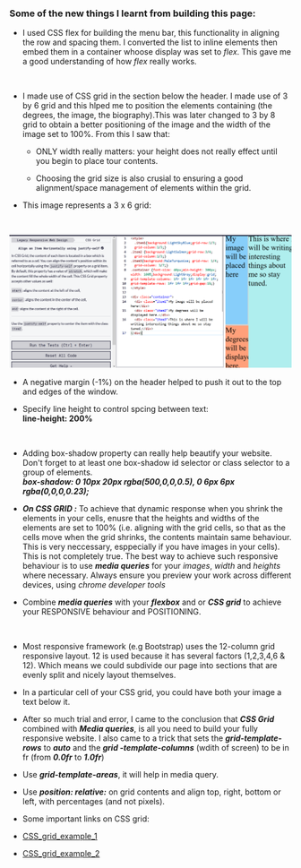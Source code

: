 ### Some of the new things I learnt from building this page:
- I used CSS flex for building the menu bar, this functionality in aligning the row and spacing them. I converted the list to inline elements then embed them in a container whoose display was set to *flex*. This gave me a good understanding of how *flex* really works. 
<br>

- I made use of CSS grid in the section below the header. I made use of 3 by 6 grid and this hlped me to position the elements containing (the degrees, the image, the biography).This was later changed to 3 by 8 grid to obtain a better positioning of the image and the width of the image set to 100%. From this I saw that:
     <br>
    
    - ONLY width really matters: your height does not really effect until you begin to place tour contents. <br>

    - Choosing the grid size is also crusial to ensuring a good alignment/space management of elements within the grid.

- This image represents a  3 x 6 grid: 
<br>

![css_grid](./images/css_grid.PNG)
<br>

- A negative margin (-1%) on the header helped to push it out to the top and edges of the window. <br>

- Specify line height to control spcing between text: <br>
**line-height: 200%**
<br>

-  Adding box-shadow property can really help beautify your website. Don't forget to at least one box-shadow id selector or class selector to a group of elements. <br>
***box-shadow: 0 10px 20px rgba(500,0,0,0.5), 0 6px 6px rgba(0,0,0,0.23);*** <br>

- ***On CSS GRID :***  To achieve that dynamic response when you shrink the elements in your cells, enusre that the heights and widths of the elements are set to 100% (i.e. aligning with the grid cells, so that as the cells move when the grid shrinks, the contents maintain same behaviour. This is very neccessary, esppecially if you have images in your cells). This is not completely true. The best way to achieve such responsive behaviour is to use ***media queries*** for your *images*, *width* and *heights* where necessary. Always ensure you preview your work across different devices, using *chrome developer tools* <br>

-  Combine ***media queries*** with your ***flexbox*** and or ***CSS grid*** to achieve your RESPONSIVE behaviour and POSITIONING. 
<br>

- Most responsive framework (e.g Bootstrap) uses the 12-column grid responsive layout. 12 is used because it has several factors (1,2,3,4,6 & 12). Which means we could subdivide our page into sections that are evenly split and nicely layout themselves. <br>

-  In a particular cell of your CSS grid, you could have both your image a text below it. <br>

- After so much trial and error, I came to the conclusion that ***CSS Grid*** combined with ***Media queries***, is all you need to build your fully responsive website. I also came to a trick that sets the ***grid-template-rows*** to ***auto*** and the ***grid -template-columns*** (wdith of screen) to be in fr (from ***0.0fr*** to ***1.0fr***)<br>

- Use ***grid-template-areas***, it will help in media query. <br>

- Use ***position: relative:*** on grid contents and align top, right, bottom or left, with percentages (and not pixels). <br>

-  Some important links on CSS grid: <br>

- [CSS_grid_example_1](https://blog.logrocket.com/how-to-use-css-grid-to-build-a-responsive-web-layout/) <br>

- [CSS_grid_example_2](https://www.w3.org/TR/css-grid-1/)



